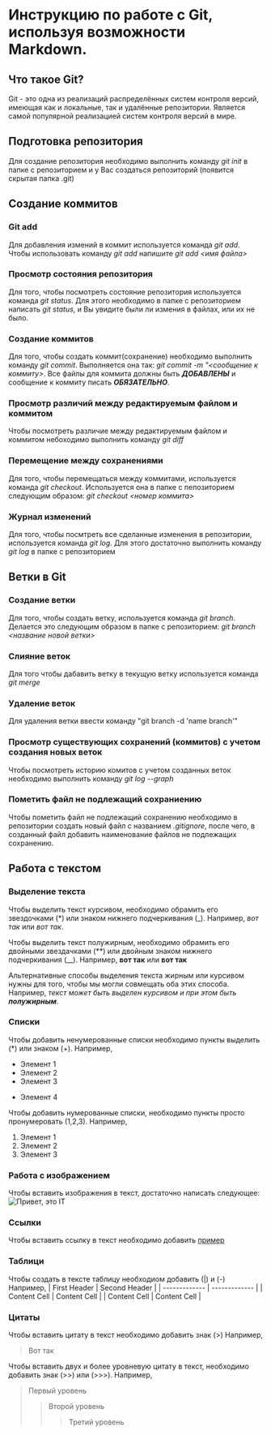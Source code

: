 # Инструкцию по работе с Git, используя возможности Markdown.

## Что такое Git?
Git - это одна из реализаций распределённых систем контроля версий, имеющая как и локальные, так и удалённые репозитории. Является самой популярной реализацией систем контроля версий в мире.

## Подготовка репозитория
Для создание репозитория необходимо выполнить команду *git init*  в папке с репозиторием и у Вас создаться репозиторий (появится скрытая папка .git)

## Создание коммитов

### Git add
Для добавления измений в коммит используется команда *git add*. Чтобы использовать команду *git add* напишите *git add <имя файла>*

### Просмотр состояния репозитория
Для того, чтобы посмотреть состояние репозитория используется команда *git status*. Для этого необходимо в папке с репозиторием написать *git status*, и Вы увидите были ли измения в файлах, или их не было.

### Создание коммитов
Для того, чтобы создать коммит(сохранение) необходимо выполнить команду *git commit*. Выполняется она так: *git commit -m "<сообщение к коммиту>*. Все файлы для коммита должны быть ***ДОБАВЛЕНЫ*** и сообщение к коммиту писать ***ОБЯЗАТЕЛЬНО***.

### Просмотр различий между редактируемым файлом и коммитом
Чтобы посмотреть различие между редактируемым файлом и коммитом небоходимо выполнить команду *git diff*

### Перемещение между сохранениями
Для того, чтобы перемещаться между коммитами, используется команда *git checkout*. Используется она в папке с пепозиторием следующим образом: *git checkout <номер коммита>*

### Журнал изменений
Для того, чтобы посмтреть все сделанные изменения в репозитории, используется команда *git log*. Для этого достаточно выполнить команду *git log* в папке с репозиторием

## Ветки в Git

### Создание ветки

Для того, чтобы создать ветку, используется команда *git branch*. Делается это следующим образом в папке с репозиторием: *git branch <название новой ветки>*

### Слияние веток

Для того чтобы дабавить ветку в текущую ветку используется команда *git merge <name branch>*

### Удаление веток
Для удаления ветки ввести команду "git branch -d 'name branch'"

### Просмотр существующих сохранений (коммитов) с учетом создания новых веток
Чтобы посмотреть историю комитов с учетом созданных веток необходимо выполнить команду *git log --graph*

### Пометить файл не подлежащий сохраниению
Чтобы пометить файл не подлежащий сохранению необходимо в репозитории создать новый файл с названием *.gitignore*, после чего, в созданный файл добавить наименование файлов не подлежащих сохранению.

## Работа с текстом

### Выделение текста

Чтобы выделить текст курсивом, необходимо обрамить его звездочками (*) или знаком нижнего подчеркивания (_). Например, *вот так* или _вот так_.

Чтобы выделить текст полужирным, необходимо обрамить его двойными звездачками (**) или двойным знаком нижнего подчеркивания (__). Например, **вот так** или __вот так__

Альтернативные способы выделения текста жирным или курсивом нужны для того, чтобы мы могли совмещать оба этих способа. Например, 
_текст может быть выделен курсивом и при этом быть **полужирным**_.

### Списки

Чтобы добавить ненумерованные списки необходимо пункты выделить (*) или знаком (+). Например,
* Элемент 1
* Элемент 2
* Элемент 3
+ Элемент 4

Чтобы добавить нумерованные списки, необходимо пункты просто пронумеровать (1,2,3).
Например,
1. Элемент 1
2. Элемент 2
3. Элемент 3

### Работа с изображением

Чтобы вставить изображения в текст, достаточно написать следующее:
![Привет, это IT](IT.jpg)

### Ссылки 

Чтобы вставить ссылку в текст необходимо добавить  [пример](http://example.com/ "Необязательная подсказка")

### Таблици

Чтобы создать в тексте таблицу необходиом добавить (|) и (-)
Например,
| First Header  | Second Header |
| ------------- | ------------- |
| Content Cell  | Content Cell  |
| Content Cell  | Content Cell  |

### Цитаты

Чтобы вставить цитату в текст необходимо добавить знак (>) Например, 
> Вот так

Чтобы вставить двух и более уровневую цитату в текст, необходимо добавить знак (>>) или (>>>).
Например,
> Первый уровень
>> Второй уровень
>>> Третий уровень 


